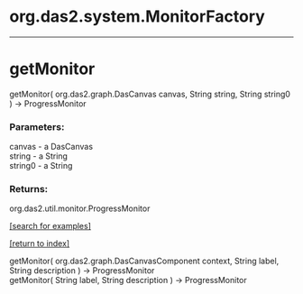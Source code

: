# org.das2.system.MonitorFactory
***
<a name="getMonitor"></a>
# getMonitor
getMonitor( org.das2.graph.DasCanvas canvas, String string, String string0 ) &rarr; ProgressMonitor



### Parameters:
canvas - a DasCanvas
<br>string - a String
<br>string0 - a String

### Returns:
org.das2.util.monitor.ProgressMonitor


<a href="https://github.com/autoplot/dev/search?q=getMonitor&unscoped_q=getMonitor">[search for examples]</a>

<a href="https://github.com/autoplot/documentation/blob/master/javadoc/index-all.md">[return to index]</a>

getMonitor( org.das2.graph.DasCanvasComponent context, String label, String description ) &rarr; ProgressMonitor<br>
getMonitor( String label, String description ) &rarr; ProgressMonitor<br>
